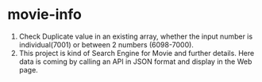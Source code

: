 # movie-info

1. Check Duplicate value in an existing array, whether the input number is individual(7001) or between 2 numbers (6098-7000).
2. This project is kind of Search Engine for Movie and further details. Here data is coming by calling an API in JSON format and display in the Web page.
